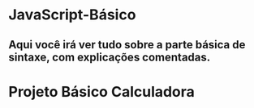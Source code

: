 # JavaScript-Básico

## Aqui você irá ver tudo sobre a parte básica de sintaxe, com explicações comentadas.

# Projeto Básico Calculadora 

